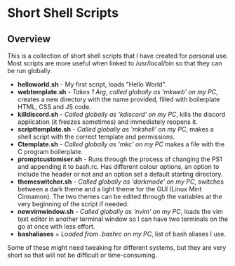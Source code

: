 # Short Shell Scripts
## Overview
This is a collection of short shell scripts that I have created for personal use. Most scripts are more useful when linked to /usr/local/bin so that they can be run globally.
* __helloworld.sh__ - My first script, loads "Hello World".
* __webtemplate.sh__ - _Takes 1 Arg_, _called globally as 'mkweb' on my PC_, creates a new directory with the name provided, filled with boilerplate HTML, CSS and JS code.
* __killdiscord.sh__ - _Called globally as 'kdiscord' on my PC_, kills the discord application (it freezes sometimes) and immediately reopens it.
* __scripttemplate.sh__ - _Called globally as 'mkshell' on my PC_, makes a shell script with the correct template and permissions.
* __Ctemplate.sh__ - _Called globally as 'mkc' on my PC_ makes a file with the C program boilerplate.
* __promptcustomiser.sh__ - Runs through the process of changing the PS1 and appending it to bash.rc. Has different colour options, an option to include the header or not and an option set a default starting directory.
* __themeswitcher.sh__ - _Called globally as 'darkmode' on my PC_, switches between a dark theme and a light theme for the GUI (Linux Mint Cinnamon). The two themes can be edited through the variables at the very beginning of the script if needed.
* __newvimwindow.sh__ - _Called globally as 'nvim' on my PC_, loads the vim text editor in another terminal window so I can have two terminals on the go at once with less effort.
* __bashaliases__ = _Loaded from .bashrc on my PC_, list of bash aliases I use.

Some of these might need tweaking for different systems, but they are very short so that will not be difficult or time-consuming. 
